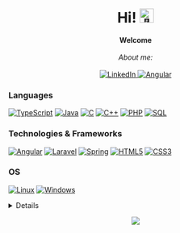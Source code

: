 <h1 align="center">Hi! <img src="https://github-production-user-asset-6210df.s3.amazonaws.com/24524555/238178097-766d336d-b87d-44ba-807c-c51de2bc6b4d.gif" width="28px" alt="👋"></h1>

<p align="center">
    <b>Welcome</b><br><br>
    <i>
        About me:<br>
    </i><br>
    <a href="https://www.linkedin.com/in/matias-d-fernandez">
        <img src="https://img.shields.io/badge/linkedin-%230077B5.svg?style=for-the-badge&logo=linkedin&logoColor=white" alt="LinkedIn">
    </a>
    <a href="https://porfolio-matias-fernandez.web.app/portfolio">
        <img src="https://img.shields.io/badge/angular-%23DD0031.svg?style=for-the-badge&logo=angular&logoColor=white" alt="Angular">
    </a>
</p>

### Languages
[![TypeScript](https://img.shields.io/badge/typescript-%23007ACC.svg?style=for-the-badge&logo=typescript&logoColor=white)](https://github.com/Matias198)
[![Java](https://img.shields.io/badge/java-%23ED8B00.svg?style=for-the-badge&logo=openjdk&logoColor=white)](https://github.com/Matias198)
[![C](https://img.shields.io/badge/c-%2300599C.svg?style=for-the-badge&logo=c&logoColor=white)](https://github.com/Matias198)
[![C++](https://img.shields.io/badge/c++-%2300599C.svg?style=for-the-badge&logo=c%2B%2B&logoColor=white)](https://github.com/Matias198)
[![PHP](https://img.shields.io/badge/php-%23777BB4.svg?style=for-the-badge&logo=php&logoColor=white)](https://github.com/Matias198)
[![SQL](https://img.shields.io/badge/mysql-%2300f.svg?style=for-the-badge&logo=mysql&logoColor=white)](https://github.com/Matias198)

### Technologies & Frameworks
[![Angular](https://img.shields.io/badge/angular-%23DD0031.svg?style=for-the-badge&logo=angular&logoColor=white)](https://github.com/Matias198)
[![Laravel](https://img.shields.io/badge/laravel-%23FF2D20.svg?style=for-the-badge&logo=laravel&logoColor=white)](https://github.com/Matias198)
[![Spring](https://img.shields.io/badge/spring-%236DB33F.svg?style=for-the-badge&logo=spring&logoColor=white)](https://hub.docker.com/u/Matias198)
[![HTML5](https://img.shields.io/badge/html5-%23E34F26.svg?style=for-the-badge&logo=html5&logoColor=white)](https://hub.docker.com/u/Matias198)
[![CSS3](https://img.shields.io/badge/css3-%231572B6.svg?style=for-the-badge&logo=css3&logoColor=white)](https://hub.docker.com/u/Matias198)

### OS
[![Linux](https://img.shields.io/badge/Linux-FCC624?style=for-the-badge&logo=linux&logoColor=black)](https://github.com/Matias198)
[![Windows](https://img.shields.io/badge/Windows-0078D6?style=for-the-badge&logo=windows&logoColor=white)](https://github.com/Matias198)

<details>
<p align="center">
  <a href="https://github.com/Matias198">
    <img src="http://github-profile-summary-cards.vercel.app/api/cards/profile-details?username=Matias198&theme=transparent" />
  </a>
  <a href="https://github.com/Matias198">
    <img src="https://github-readme-streak-stats.herokuapp.com/?user=Matias198&hide_border=true&card_width=338&theme=transparent" />
  </a>
  <a href="https://github.com/Matias198">
    <img src="http://github-profile-summary-cards.vercel.app/api/cards/stats?username=Matias198&theme=transparent" />
  </a>
  <a href="https://github.com/Matias198">
    <img src="https://github-readme-stats.vercel.app/api/top-langs/?username=Matias198&langs_count=10&exclude_repo=&hide=jupyter%20notebook,vim%20script,cmake,makefile,batchfile,emacs%20lisp,css,html&layout=default&card_width=699&hide_border=true&theme=transparent" />
  </a>
</p>
</details>

<p align="center">
  <a href="https://github.com/Matias198">
    <img src="https://komarev.com/ghpvc/?username=Matias198&color=blueviolet&style=flat" />
  </a>
</p>

<!--
**Matias198/Matias198** is a ✨ _special_ ✨ repository because its `README.md` (this file) appears on your GitHub profile.

Here are some ideas to get you started:

- 🔭 I’m currently working on ...
- 🌱 I’m currently learning ...
- 👯 I’m looking to collaborate on ...
- 🤔 I’m looking for help with ...
- 💬 Ask me about ...
- 📫 How to reach me: ...
- 😄 Pronouns: ...
- ⚡ Fun fact: ...
-->
